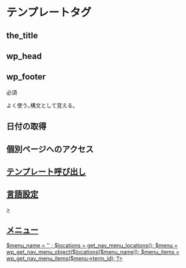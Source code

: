 # テンプレートタグ

## the_title
<?php the_title( $before, $after, $echo ); ?>


## wp_head
## wp_footer
必須


よく使う｡構文として覚える｡
## <?php while (have_posts()): the_post(); ?> 

## 日付の取得
 <?php the_time('Y/m/d'); ?>

## 個別ページへのアクセス
<a href="<?php the_permalink(); ?>">

## テンプレート呼び出し
<?php get_template_part(''); ?>

## 言語設定
<html <?php language_attributes(); ?>>
<!-- html = jaの代わり -->

## メニュー
<?php  
<!-- $menu_nameの中になにか入れる -->
     $menu_name = '' ; 
     $locations = get_nav_menu_locations();
     $menu = wp_get_nav_menu_object($locations[$menu_name]);

     $menu_items = wp_get_nav_menu_items($menu->term_id);
?>
